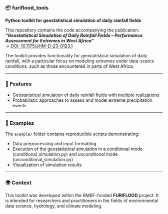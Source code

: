 ### 📦 **furiflood_tools**
**Python toolkit for geostatistical simulation of daily rainfall fields**

This repository contains the code accompanying the publication:  
**_“Geostatistical Simulation of Daily Rainfall Fields – Performance Assessment for Extremes in West Africa”_**  
→ [DOI: 10.1175/JHM-D-23-0123.1](https://doi.org/10.1175/JHM-D-23-0123.1)

The toolkit provides functionality for geostatistical simulation of daily rainfall, with a particular focus on modeling extremes under data-scarce conditions, such as those encountered in parts of West Africa.

---

### 🔧 **Features**
- Geostatistical simulation of daily rainfall fields with multiple realizations  
- Probabilistic approaches to assess and model extreme precipitation events  
---

### 📂 **Examples**
The `example/` folder contains reproducible scripts demonstrating:
- Data preprocessing and input formatting  
- Execution of the geostatistical simulation in a conditional mode (conditional_simulation.py) and uncondtional mode (unconditional_simulation.py)
- Visualization of simulation results

---

### 🌍 **Context**
This toolkit was developed within the BMBF-funded **FURIFLOOD** project. It is intended for researchers and practitioners in the fields of environmental data science, hydrology, and climate modeling.

